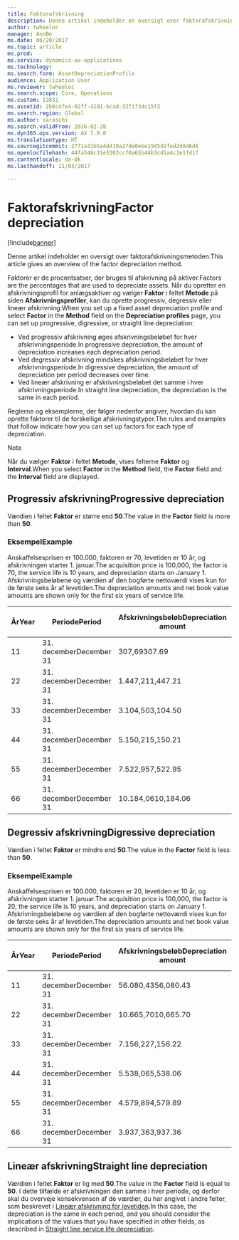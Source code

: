 ```yaml
---
title: Faktorafskrivning
description: Denne artikel indeholder en oversigt over faktorafskrivningsmetoden.
author: twheeloc
manager: AnnBe
ms.date: 06/20/2017
ms.topic: article
ms.prod: 
ms.service: dynamics-ax-applications
ms.technology: 
ms.search.form: AssetDepreciationProfile
audience: Application User
ms.reviewer: twheeloc
ms.search.scope: Core, Operations
ms.custom: 13831
ms.assetid: 2b6c4fe4-02ff-4191-bcad-32f1f34c15f2
ms.search.region: Global
ms.author: saraschi
ms.search.validFrom: 2016-02-28
ms.dyn365.ops.version: AX 7.0.0
ms.translationtype: HT
ms.sourcegitcommit: 2771a31b5a4d418a27de0ebe1945d1fed2d8d6d6
ms.openlocfilehash: 44fa540c31e5302ccf0a65b44b3c45a4c1e1fd1f
ms.contentlocale: da-dk
ms.lasthandoff: 11/03/2017

---
```


# <a name="factor-depreciation"></a><span data-ttu-id="2756d-103">Faktorafskrivning</span><span class="sxs-lookup"><span data-stu-id="2756d-103">Factor depreciation</span></span>

[!include[banner](../includes/banner.md)]


<span data-ttu-id="2756d-104">Denne artikel indeholder en oversigt over faktorafskrivningsmetoden.</span><span class="sxs-lookup"><span data-stu-id="2756d-104">This article gives an overview of the factor depreciation method.</span></span>

<span data-ttu-id="2756d-105">Faktorer er de procentsatser, der bruges til afskrivning på aktiver.</span><span class="sxs-lookup"><span data-stu-id="2756d-105">Factors are the percentages that are used to depreciate assets.</span></span> <span data-ttu-id="2756d-106">Når du opretter en afskrivningsprofil for anlægsaktiver og vælger **Faktor** i feltet **Metode** på siden **Afskrivningsprofiler**, kan du oprette progressiv, degressiv eller lineær afskrivning:</span><span class="sxs-lookup"><span data-stu-id="2756d-106">When you set up a fixed asset depreciation profile and select **Factor** in the **Method** field on the **Depreciation profiles** page, you can set up progressive, digressive, or straight line depreciation:</span></span>

-   <span data-ttu-id="2756d-107">Ved progressiv afskrivning øges afskrivningsbeløbet for hver afskrivningsperiode.</span><span class="sxs-lookup"><span data-stu-id="2756d-107">In progressive depreciation, the amount of depreciation increases each depreciation period.</span></span>
-   <span data-ttu-id="2756d-108">Ved degressiv afskrivning mindskes afskrivningsbeløbet for hver afskrivningsperiode.</span><span class="sxs-lookup"><span data-stu-id="2756d-108">In digressive depreciation, the amount of depreciation per period decreases over time.</span></span>
-   <span data-ttu-id="2756d-109">Ved lineær afskrivning er afskrivningsbeløbet det samme i hver afskrivningsperiode.</span><span class="sxs-lookup"><span data-stu-id="2756d-109">In straight line depreciation, the depreciation is the same in each period.</span></span>

<span data-ttu-id="2756d-110">Reglerne og eksemplerne, der følger nedenfor angiver, hvordan du kan oprette faktorer til de forskellige afskrivningstyper.</span><span class="sxs-lookup"><span data-stu-id="2756d-110">The rules and examples that follow indicate how you can set up factors for each type of depreciation.</span></span> 

> [!NOTE] 
> <span data-ttu-id="2756d-111">Når du vælger **Faktor** i feltet **Metode**, vises felterne **Faktor** og **Interval**.</span><span class="sxs-lookup"><span data-stu-id="2756d-111">When you select **Factor** in the **Method** field, the **Factor** field and the **Interval** field are displayed.</span></span>

## <a name="progressive-depreciation"></a><span data-ttu-id="2756d-112">Progressiv afskrivning</span><span class="sxs-lookup"><span data-stu-id="2756d-112">Progressive depreciation</span></span>
<span data-ttu-id="2756d-113">Værdien i feltet **Faktor** er større end **50**.</span><span class="sxs-lookup"><span data-stu-id="2756d-113">The value in the **Factor** field is more than **50**.</span></span>

### <a name="example"></a><span data-ttu-id="2756d-114">Eksempel</span><span class="sxs-lookup"><span data-stu-id="2756d-114">Example</span></span>

<span data-ttu-id="2756d-115">Anskaffelsesprisen er 100.000, faktoren er 70, levetiden er 10 år, og afskrivningen starter 1. januar.</span><span class="sxs-lookup"><span data-stu-id="2756d-115">The acquisition price is 100,000, the factor is 70, the service life is 10 years, and depreciation starts on January 1.</span></span> <span data-ttu-id="2756d-116">Afskrivningsbeløbene og værdien af den bogførte nettoværdi vises kun for de første seks år af levetiden.</span><span class="sxs-lookup"><span data-stu-id="2756d-116">The depreciation amounts and net book value amounts are shown only for the first six years of service life.</span></span>

| <span data-ttu-id="2756d-117">År</span><span class="sxs-lookup"><span data-stu-id="2756d-117">Year</span></span> | <span data-ttu-id="2756d-118">Periode</span><span class="sxs-lookup"><span data-stu-id="2756d-118">Period</span></span>      | <span data-ttu-id="2756d-119">Afskrivningsbeløb</span><span class="sxs-lookup"><span data-stu-id="2756d-119">Depreciation amount</span></span> | <span data-ttu-id="2756d-120">Bogført nettoværdi – beløb</span><span class="sxs-lookup"><span data-stu-id="2756d-120">Net book value amount</span></span> |
|------|-------------|---------------------|-----------------------|
| <span data-ttu-id="2756d-121">1</span><span class="sxs-lookup"><span data-stu-id="2756d-121">1</span></span>    | <span data-ttu-id="2756d-122">31. december</span><span class="sxs-lookup"><span data-stu-id="2756d-122">December 31</span></span> | <span data-ttu-id="2756d-123">307,69</span><span class="sxs-lookup"><span data-stu-id="2756d-123">307.69</span></span>              | <span data-ttu-id="2756d-124">99.692,31</span><span class="sxs-lookup"><span data-stu-id="2756d-124">99,692.31</span></span>             |
| <span data-ttu-id="2756d-125">2</span><span class="sxs-lookup"><span data-stu-id="2756d-125">2</span></span>    | <span data-ttu-id="2756d-126">31. december</span><span class="sxs-lookup"><span data-stu-id="2756d-126">December 31</span></span> | <span data-ttu-id="2756d-127">1.447,21</span><span class="sxs-lookup"><span data-stu-id="2756d-127">1,447.21</span></span>            | <span data-ttu-id="2756d-128">98.245,10</span><span class="sxs-lookup"><span data-stu-id="2756d-128">98,245.10</span></span>             |
| <span data-ttu-id="2756d-129">3</span><span class="sxs-lookup"><span data-stu-id="2756d-129">3</span></span>    | <span data-ttu-id="2756d-130">31. december</span><span class="sxs-lookup"><span data-stu-id="2756d-130">December 31</span></span> | <span data-ttu-id="2756d-131">3.104,50</span><span class="sxs-lookup"><span data-stu-id="2756d-131">3,104.50</span></span>            | <span data-ttu-id="2756d-132">95.140,60</span><span class="sxs-lookup"><span data-stu-id="2756d-132">95,140.60</span></span>             |
| <span data-ttu-id="2756d-133">4</span><span class="sxs-lookup"><span data-stu-id="2756d-133">4</span></span>    | <span data-ttu-id="2756d-134">31. december</span><span class="sxs-lookup"><span data-stu-id="2756d-134">December 31</span></span> | <span data-ttu-id="2756d-135">5.150,21</span><span class="sxs-lookup"><span data-stu-id="2756d-135">5,150.21</span></span>            | <span data-ttu-id="2756d-136">89.990,39</span><span class="sxs-lookup"><span data-stu-id="2756d-136">89,990.39</span></span>             |
| <span data-ttu-id="2756d-137">5</span><span class="sxs-lookup"><span data-stu-id="2756d-137">5</span></span>    | <span data-ttu-id="2756d-138">31. december</span><span class="sxs-lookup"><span data-stu-id="2756d-138">December 31</span></span> | <span data-ttu-id="2756d-139">7.522,95</span><span class="sxs-lookup"><span data-stu-id="2756d-139">7,522.95</span></span>            | <span data-ttu-id="2756d-140">82.467,44</span><span class="sxs-lookup"><span data-stu-id="2756d-140">82,467.44</span></span>             |
| <span data-ttu-id="2756d-141">6</span><span class="sxs-lookup"><span data-stu-id="2756d-141">6</span></span>    | <span data-ttu-id="2756d-142">31. december</span><span class="sxs-lookup"><span data-stu-id="2756d-142">December 31</span></span> | <span data-ttu-id="2756d-143">10.184,06</span><span class="sxs-lookup"><span data-stu-id="2756d-143">10,184.06</span></span>           | <span data-ttu-id="2756d-144">72.283,38</span><span class="sxs-lookup"><span data-stu-id="2756d-144">72,283.38</span></span>             |

## <a name="digressive-depreciation"></a><span data-ttu-id="2756d-145">Degressiv afskrivning</span><span class="sxs-lookup"><span data-stu-id="2756d-145">Digressive depreciation</span></span>
<span data-ttu-id="2756d-146">Værdien i feltet **Faktor** er mindre end **50**.</span><span class="sxs-lookup"><span data-stu-id="2756d-146">The value in the **Factor** field is less than **50**.</span></span>

### <a name="example"></a><span data-ttu-id="2756d-147">Eksempel</span><span class="sxs-lookup"><span data-stu-id="2756d-147">Example</span></span>

<span data-ttu-id="2756d-148">Anskaffelsesprisen er 100.000, faktoren er 20, levetiden er 10 år, og afskrivningen starter 1. januar.</span><span class="sxs-lookup"><span data-stu-id="2756d-148">The acquisition price is 100,000, the factor is 20, the service life is 10 years, and depreciation starts on January 1.</span></span> <span data-ttu-id="2756d-149">Afskrivningsbeløbene og værdien af den bogførte nettoværdi vises kun for de første seks år af levetiden.</span><span class="sxs-lookup"><span data-stu-id="2756d-149">The depreciation amounts and net book value amounts are shown only for the first six years of service life.</span></span>

| <span data-ttu-id="2756d-150">År</span><span class="sxs-lookup"><span data-stu-id="2756d-150">Year</span></span> | <span data-ttu-id="2756d-151">Periode</span><span class="sxs-lookup"><span data-stu-id="2756d-151">Period</span></span>      | <span data-ttu-id="2756d-152">Afskrivningsbeløb</span><span class="sxs-lookup"><span data-stu-id="2756d-152">Depreciation amount</span></span> | <span data-ttu-id="2756d-153">Bogført nettoværdi – beløb</span><span class="sxs-lookup"><span data-stu-id="2756d-153">Net book value amount</span></span> |
|------|-------------|---------------------|-----------------------|
| <span data-ttu-id="2756d-154">1</span><span class="sxs-lookup"><span data-stu-id="2756d-154">1</span></span>    | <span data-ttu-id="2756d-155">31. december</span><span class="sxs-lookup"><span data-stu-id="2756d-155">December 31</span></span> | <span data-ttu-id="2756d-156">56.080,43</span><span class="sxs-lookup"><span data-stu-id="2756d-156">56,080.43</span></span>           | <span data-ttu-id="2756d-157">43.919,57</span><span class="sxs-lookup"><span data-stu-id="2756d-157">43,919.57</span></span>             |
| <span data-ttu-id="2756d-158">2</span><span class="sxs-lookup"><span data-stu-id="2756d-158">2</span></span>    | <span data-ttu-id="2756d-159">31. december</span><span class="sxs-lookup"><span data-stu-id="2756d-159">December 31</span></span> | <span data-ttu-id="2756d-160">10.665,70</span><span class="sxs-lookup"><span data-stu-id="2756d-160">10,665.70</span></span>           | <span data-ttu-id="2756d-161">33.253,87</span><span class="sxs-lookup"><span data-stu-id="2756d-161">33,253.87</span></span>             |
| <span data-ttu-id="2756d-162">3</span><span class="sxs-lookup"><span data-stu-id="2756d-162">3</span></span>    | <span data-ttu-id="2756d-163">31. december</span><span class="sxs-lookup"><span data-stu-id="2756d-163">December 31</span></span> | <span data-ttu-id="2756d-164">7.156,22</span><span class="sxs-lookup"><span data-stu-id="2756d-164">7,156.22</span></span>            | <span data-ttu-id="2756d-165">26.097,65</span><span class="sxs-lookup"><span data-stu-id="2756d-165">26,097.65</span></span>             |
| <span data-ttu-id="2756d-166">4</span><span class="sxs-lookup"><span data-stu-id="2756d-166">4</span></span>    | <span data-ttu-id="2756d-167">31. december</span><span class="sxs-lookup"><span data-stu-id="2756d-167">December 31</span></span> | <span data-ttu-id="2756d-168">5.538,06</span><span class="sxs-lookup"><span data-stu-id="2756d-168">5,538.06</span></span>            | <span data-ttu-id="2756d-169">20.559,59</span><span class="sxs-lookup"><span data-stu-id="2756d-169">20,559.59</span></span>             |
| <span data-ttu-id="2756d-170">5</span><span class="sxs-lookup"><span data-stu-id="2756d-170">5</span></span>    | <span data-ttu-id="2756d-171">31. december</span><span class="sxs-lookup"><span data-stu-id="2756d-171">December 31</span></span> | <span data-ttu-id="2756d-172">4.579,89</span><span class="sxs-lookup"><span data-stu-id="2756d-172">4,579.89</span></span>            | <span data-ttu-id="2756d-173">15.979,70</span><span class="sxs-lookup"><span data-stu-id="2756d-173">15,979.70</span></span>             |
| <span data-ttu-id="2756d-174">6</span><span class="sxs-lookup"><span data-stu-id="2756d-174">6</span></span>    | <span data-ttu-id="2756d-175">31. december</span><span class="sxs-lookup"><span data-stu-id="2756d-175">December 31</span></span> | <span data-ttu-id="2756d-176">3.937,36</span><span class="sxs-lookup"><span data-stu-id="2756d-176">3,937.36</span></span>            | <span data-ttu-id="2756d-177">12.042,34</span><span class="sxs-lookup"><span data-stu-id="2756d-177">12,042.34</span></span>             |

## <a name="straight-line-depreciation"></a><span data-ttu-id="2756d-178">Lineær afskrivning</span><span class="sxs-lookup"><span data-stu-id="2756d-178">Straight line depreciation</span></span>
<span data-ttu-id="2756d-179">Værdien i feltet **Faktor** er lig med **50**.</span><span class="sxs-lookup"><span data-stu-id="2756d-179">The value in the **Factor** field is equal to **50**.</span></span> <span data-ttu-id="2756d-180">I dette tilfælde er afskrivningen den samme i hver periode, og derfor skal du overveje konsekvensen af de værdier, du har angivet i andre felter, som beskrevet i [Lineær afskrivning for levetiden](straight-line-service-life-depreciation.md).</span><span class="sxs-lookup"><span data-stu-id="2756d-180">In this case, the depreciation is the same in each period, and you should consider the implications of the values that you have specified in other fields, as described in [Straight line service life depreciation](straight-line-service-life-depreciation.md).</span></span>




